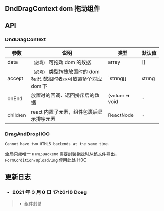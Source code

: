 ## DndDragContext dom 拖动组件

## API

### DndDragContext

| 参数 | 说明 | 类型 | 默认值 |
| --- | --- | --- | --- |
| data | `（必填）` 可拖动 dom 的数据 | array | [] |
| accept | `（必填）` 类型拖拽放置时的 dom 标识, 数组时表示可放置多个对应 dom 下 | `string[] | string` | - |
| onEnd | 放置时的回调，返回排序后的数据 | (value) => void | - |
| children | react 内置子元素，组件包裹后显示排序元素 | ReactNode | - |

### DragAndDropHOC

```jsx
Cannot have two HTML5 backends at the same time.
```
全局只能唯一 `HTML5Backend` 需要封装拖拽时从该文件导出，`FormCondition/Upload/Img` 使用此处 HOC

## 更新日志

- ### 2021 年 3 月 8 日 17:26:18 Dong

> - 组件封装
